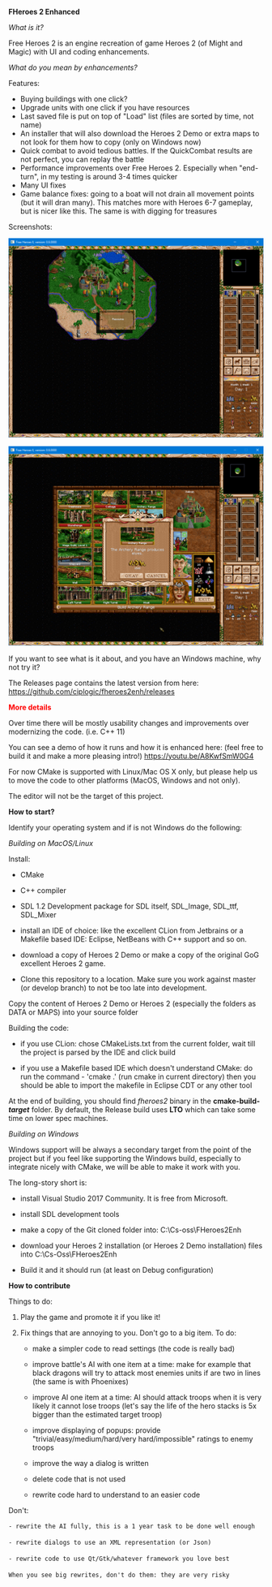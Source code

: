 **FHeroes 2 Enhanced**

*What is it?*

Free Heroes 2 is an engine recreation of game Heroes 2 (of Might and Magic) with UI and coding enhancements.

*What do you mean by enhancements?*

Features:
* Buying buildings with one click?
* Upgrade units with one click if you have resources
* Last saved file is put on top of "Load" list (files are sorted by time, not name)
* An installer that will also download the Heroes 2 Demo or extra maps to not look for them how to copy (only on Windows now)
* Quick combat to avoid tedious battles. If the QuickCombat results are not perfect, you can replay the battle
* Performance improvements over Free Heroes 2. Especially when "end-turn", in my testing is around 3-4 times quicker
* Many UI fixes
* Game balance fixes: going to a boat will not drain all movement points (but it will dran many). This matches more with Heroes 6-7 gameplay, but is nicer like this. The same is with digging for treasures

Screenshots:

![Semi transparent popups](docs/images/Fh2_semitransparent_dialogs.png)

![Updated Dialogs](docs/images/UpdatedDialogs.png)


If you want to see what is it about, and you have an Windows machine, why not try it?

The Releases page contains the latest version from here:
https://github.com/ciplogic/fheroes2enh/releases

<span style="color:red">**More details**</span>

Over time there will be mostly usability changes and improvements over modernizing the code. (i.e. C++ 11)

You can see a demo of how it runs and how it is enhanced here: (feel free to build it and make a more pleasing intro!)
https://youtu.be/A8KwfSmW0G4

For now CMake is supported with Linux/Mac OS X only, but please help us to move the code to other platforms (MacOS, Windows and not only).

The editor will not be the target of this project.

**How to start?**

Identify your operating system and if is not Windows do the following: 

*Building on MacOS/Linux*


Install: 
- CMake

- C++ compiler

- SDL 1.2 Development package for SDL itself, SDL_Image, SDL_ttf, SDL_Mixer

- install an IDE of choice: like the excellent CLion from Jetbrains or 
a Makefile based IDE: Eclipse, NetBeans with C++ support and so on.

- download a copy of Heroes 2 Demo or make a copy of the original GoG excellent
Heroes 2 game.

- Clone this repository to a location. Make sure you work against master 
(or develop branch) to not be too late into development.

Copy the content of Heroes 2 Demo or Heroes 2 (especially the folders as DATA or MAPS)
into your source folder


Building the code:

- if you use CLion: chose CMakeLists.txt from the current folder, wait till the 
project is parsed by the IDE and click build

- if you use a Makefile based IDE which doesn't understand CMake: do run the command - 'cmake .' 
(run cmake in current directory) then you should be able to import the makefile in Eclipse CDT 
or any other tool

At the end of building, you should find *fheroes2* binary in the **cmake-build-*target*** folder. 
By default, the Release build uses **LTO** which can take some time on lower spec machines.


*Building on Windows*

Windows support will be always a secondary target from the point of the 
project but if you feel like supporting the Windows build, especially to integrate nicely 
with CMake, we will be able to make it work with you.

The long-story short is:

- install Visual Studio 2017 Community. It is free from Microsoft.

- install SDL development tools

- make a copy of the Git cloned folder into: C:\Cs-oss\FHeroes2Enh

- download your Heroes 2 installation (or Heroes 2 Demo installation) files into
C:\Cs-Oss\FHeroes2Enh

- Build it and it should run (at least on Debug configuration)

**How to contribute**

Things to do:
1. Play the game and promote it if you like it!
2. Fix things that are annoying to you. Don't go to a big item. 
   To do: 
    
    - make a simpler code to read settings (the code is really bad)

    - improve battle's AI with one item at a time: make for example that black dragons will try to attack most enemies units if are two in lines (the same is with Phoenixes)
    
    - improve AI one item at a time: AI should attack troops when it is very likely it cannot lose troops (let's say the life of the hero stacks is 5x bigger than the estimated target troop)

    - improve displaying of popups: provide "trivial/easy/medium/hard/very hard/impossible" ratings to enemy troops
    
    - improve the way a dialog is written
    
    - delete code that is not used
    
    - rewrite code hard to understand to an easier code

  Don't:
    
    - rewrite the AI fully, this is a 1 year task to be done well enough
    
    - rewrite dialogs to use an XML representation (or Json)
    
    - rewrite code to use Qt/Gtk/whatever framework you love best

    When you see big rewrites, don't do them: they are very risky

